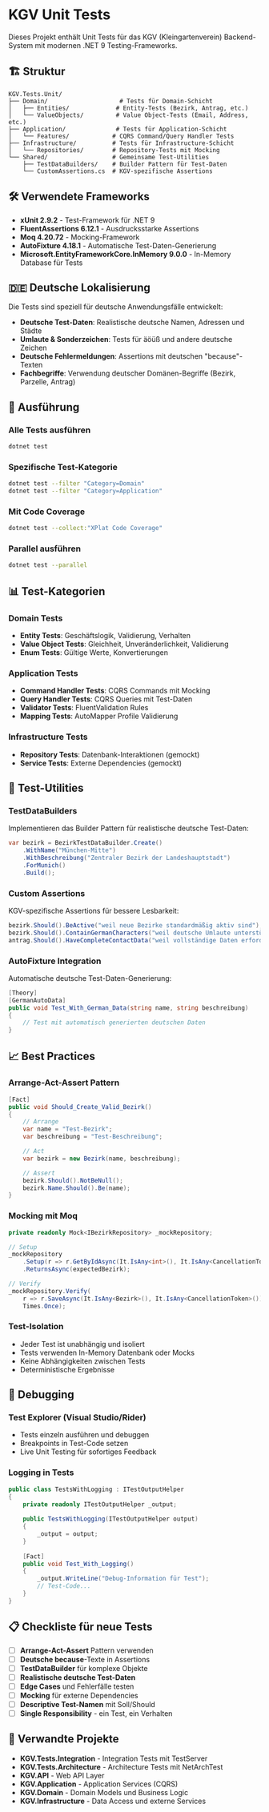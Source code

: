 # KGV Unit Tests

Dieses Projekt enthält Unit Tests für das KGV (Kleingartenverein) Backend-System mit modernen .NET 9 Testing-Frameworks.

## 🏗️ Struktur

```
KGV.Tests.Unit/
├── Domain/                    # Tests für Domain-Schicht
│   ├── Entities/             # Entity-Tests (Bezirk, Antrag, etc.)
│   └── ValueObjects/         # Value Object-Tests (Email, Address, etc.)
├── Application/              # Tests für Application-Schicht
│   └── Features/            # CQRS Command/Query Handler Tests
├── Infrastructure/          # Tests für Infrastructure-Schicht
│   └── Repositories/        # Repository-Tests mit Mocking
└── Shared/                  # Gemeinsame Test-Utilities
    ├── TestDataBuilders/    # Builder Pattern für Test-Daten
    └── CustomAssertions.cs  # KGV-spezifische Assertions
```

## 🛠️ Verwendete Frameworks

- **xUnit 2.9.2** - Test-Framework für .NET 9
- **FluentAssertions 6.12.1** - Ausdrucksstarke Assertions
- **Moq 4.20.72** - Mocking-Framework
- **AutoFixture 4.18.1** - Automatische Test-Daten-Generierung
- **Microsoft.EntityFrameworkCore.InMemory 9.0.0** - In-Memory Database für Tests

## 🇩🇪 Deutsche Lokalisierung

Die Tests sind speziell für deutsche Anwendungsfälle entwickelt:

- **Deutsche Test-Daten**: Realistische deutsche Namen, Adressen und Städte
- **Umlaute & Sonderzeichen**: Tests für äöüß und andere deutsche Zeichen
- **Deutsche Fehlermeldungen**: Assertions mit deutschen "because"-Texten
- **Fachbegriffe**: Verwendung deutscher Domänen-Begriffe (Bezirk, Parzelle, Antrag)

## 🚀 Ausführung

### Alle Tests ausführen
```bash
dotnet test
```

### Spezifische Test-Kategorie
```bash
dotnet test --filter "Category=Domain"
dotnet test --filter "Category=Application"
```

### Mit Code Coverage
```bash
dotnet test --collect:"XPlat Code Coverage"
```

### Parallel ausführen
```bash
dotnet test --parallel
```

## 📊 Test-Kategorien

### Domain Tests
- **Entity Tests**: Geschäftslogik, Validierung, Verhalten
- **Value Object Tests**: Gleichheit, Unveränderlichkeit, Validierung
- **Enum Tests**: Gültige Werte, Konvertierungen

### Application Tests  
- **Command Handler Tests**: CQRS Commands mit Mocking
- **Query Handler Tests**: CQRS Queries mit Test-Daten
- **Validator Tests**: FluentValidation Rules
- **Mapping Tests**: AutoMapper Profile Validierung

### Infrastructure Tests
- **Repository Tests**: Datenbank-Interaktionen (gemockt)
- **Service Tests**: Externe Dependencies (gemockt)

## 🧪 Test-Utilities

### TestDataBuilders
Implementieren das Builder Pattern für realistische deutsche Test-Daten:

```csharp
var bezirk = BezirkTestDataBuilder.Create()
    .WithName("München-Mitte")
    .WithBeschreibung("Zentraler Bezirk der Landeshauptstadt")
    .ForMunich()
    .Build();
```

### Custom Assertions
KGV-spezifische Assertions für bessere Lesbarkeit:

```csharp
bezirk.Should().BeActive("weil neue Bezirke standardmäßig aktiv sind");
bezirk.Should().ContainGermanCharacters("weil deutsche Umlaute unterstützt werden");
antrag.Should().HaveCompleteContactData("weil vollständige Daten erforderlich sind");
```

### AutoFixture Integration
Automatische deutsche Test-Daten-Generierung:

```csharp
[Theory]
[GermanAutoData]
public void Test_With_German_Data(string name, string beschreibung)
{
    // Test mit automatisch generierten deutschen Daten
}
```

## 📈 Best Practices

### Arrange-Act-Assert Pattern
```csharp
[Fact]
public void Should_Create_Valid_Bezirk()
{
    // Arrange
    var name = "Test-Bezirk";
    var beschreibung = "Test-Beschreibung";

    // Act  
    var bezirk = new Bezirk(name, beschreibung);

    // Assert
    bezirk.Should().NotBeNull();
    bezirk.Name.Should().Be(name);
}
```

### Mocking mit Moq
```csharp
private readonly Mock<IBezirkRepository> _mockRepository;

// Setup
_mockRepository
    .Setup(r => r.GetByIdAsync(It.IsAny<int>(), It.IsAny<CancellationToken>()))
    .ReturnsAsync(expectedBezirk);

// Verify
_mockRepository.Verify(
    r => r.SaveAsync(It.IsAny<Bezirk>(), It.IsAny<CancellationToken>()),
    Times.Once);
```

### Test-Isolation
- Jeder Test ist unabhängig und isoliert
- Tests verwenden In-Memory Datenbank oder Mocks
- Keine Abhängigkeiten zwischen Tests
- Deterministische Ergebnisse

## 🐛 Debugging

### Test Explorer (Visual Studio/Rider)
- Tests einzeln ausführen und debuggen
- Breakpoints in Test-Code setzen
- Live Unit Testing für sofortiges Feedback

### Logging in Tests
```csharp
public class TestsWithLogging : ITestOutputHelper
{
    private readonly ITestOutputHelper _output;
    
    public TestsWithLogging(ITestOutputHelper output)
    {
        _output = output;
    }
    
    [Fact]
    public void Test_With_Logging()
    {
        _output.WriteLine("Debug-Information für Test");
        // Test-Code...
    }
}
```

## 📋 Checkliste für neue Tests

- [ ] **Arrange-Act-Assert** Pattern verwenden
- [ ] **Deutsche because**-Texte in Assertions
- [ ] **TestDataBuilder** für komplexe Objekte
- [ ] **Realistische deutsche Test-Daten**
- [ ] **Edge Cases** und Fehlerfälle testen
- [ ] **Mocking** für externe Dependencies
- [ ] **Descriptive Test-Namen** mit Soll/Should
- [ ] **Single Responsibility** - ein Test, ein Verhalten

## 🔗 Verwandte Projekte

- **KGV.Tests.Integration** - Integration Tests mit TestServer
- **KGV.Tests.Architecture** - Architecture Tests mit NetArchTest
- **KGV.API** - Web API Layer
- **KGV.Application** - Application Services (CQRS)
- **KGV.Domain** - Domain Models und Business Logic
- **KGV.Infrastructure** - Data Access und externe Services